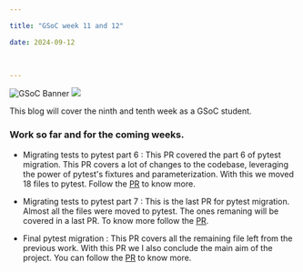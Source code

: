 ```yaml
---

title: "GSoC week 11 and 12"

date: 2024-09-12

  

---
```


![GSoC Banner](/GSoC_Banner.png)
<img src = "/GSoC_Banner.png">

This blog will cover the ninth and tenth week as a GSoC student.

### Work so far and for the coming weeks.

- Migrating tests to pytest part 6 : This PR covered the part 6 of pytest migration. This PR covers a lot of changes to the codebase, leveraging the power of pytest's fixtures and parameterization. With this we moved 18 files to pytest. Follow the [PR](https://github.com/pybamm-team/PyBaMM/pull/4354) to know more.

- Migrating tests to pytest part 7 : This is the last PR for pytest migration. Almost all the files were moved to pytest. The ones remaning will be covered in a last PR. To know more follow the [PR](https://github.com/pybamm-team/PyBaMM/pull/4431).

- Final pytest migration : This PR covers all the remaining file left from the previous work. With this PR we I also conclude the main aim of the project. You can follow the [PR](https://github.com/pybamm-team/PyBaMM/pull/4443) to know more.